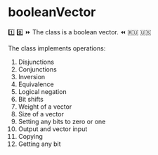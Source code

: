 # booleanVector
1️⃣ 0️⃣  ⏩ The class is a boolean vector.  ⏪ 🇷🇺 🇺🇸

The class implements operations:
1. Disjunctions
2. Conjunctions
3. Inversion
4. Equivalence
5. Logical negation
6. Bit shifts
7. Weight of a vector
8. Size of a vector
9. Setting any bits to zero or one
10. Output and vector input
11. Copying
12. Getting any bit
